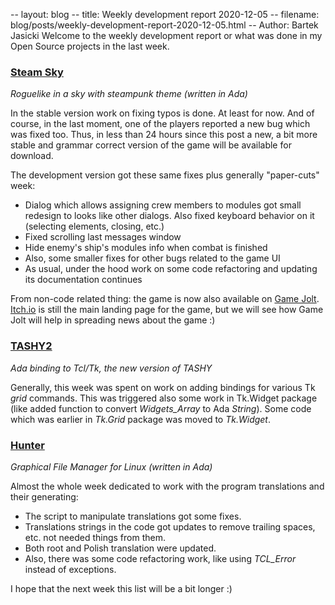 -- layout: blog
-- title: Weekly development report 2020-12-05
-- filename: blog/posts/weekly-development-report-2020-12-05.html
-- Author: Bartek Jasicki
Welcome to the weekly development report or what was done in my Open Source
projects in the last week.

### [Steam Sky](https://thindil.itch.io/steam-sky)

*Roguelike in a sky with steampunk theme (written in Ada)*

In the stable version work on fixing typos is done. At least for now. And of
course, in the last moment, one of the players reported a new bug which was
fixed too. Thus, in less than 24 hours since this post a new, a bit more
stable and grammar correct version of the game will be available for download.

The development version got these same fixes plus generally "paper-cuts" week:

* Dialog which allows assigning crew members to modules got small redesign to
looks like other dialogs. Also fixed keyboard behavior on it (selecting
elements, closing, etc.)
* Fixed scrolling last messages window
* Hide enemy's ship's modules info when combat is finished
* Also, some smaller fixes for other bugs related to the game UI
* As usual, under the hood work on some code refactoring and updating its
  documentation continues

From non-code related thing: the game is now also available on [Game Jolt](https://gamejolt.com/games/steamsky/560699).
[Itch.io](https://Itch.io) is still the main landing page for the game, but we
will see how Game Jolt will help in spreading news about the game :)

### [TASHY2](https://github.com/thindil/tashy2)

*Ada binding to Tcl/Tk, the new version of TASHY*

Generally, this week was spent on work on adding bindings for various Tk *grid*
commands. This was triggered also some work in Tk.Widget package (like added
function to convert *Widgets_Array* to Ada *String*). Some code which was earlier
in *Tk.Grid* package was moved to *Tk.Widget*.

### [Hunter](https://github.com/thindil/hunter)

*Graphical File Manager for Linux (written in Ada)*

Almost the whole week dedicated to work with the program translations and their
generating:

* The script to manipulate translations got some fixes.
* Translations strings in the code got updates to remove trailing spaces, etc.
  not needed things from them.
* Both root and Polish translation were updated.
* Also, there was some code refactoring work, like using *TCL_Error* instead of
  exceptions.

I hope that the next week this list will be a bit longer :)
